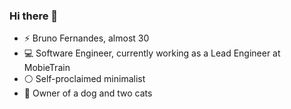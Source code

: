 ### Hi there 👋

- ⚡️ Bruno Fernandes, almost 30
- 💻 Software Engineer, currently working as a Lead Engineer at MobieTrain
- ⚪️ Self-proclaimed minimalist
- 🐶 Owner of a dog and two cats

<!--
**cyck/cyck** is a ✨ _special_ ✨ repository because its `README.md` (this file) appears on your GitHub profile.

Here are some ideas to get you started:

- 🔭 I’m currently working on ...
- 🌱 I’m currently learning ...
- 👯 I’m looking to collaborate on ...
- 🤔 I’m looking for help with ...
- 💬 Ask me about ...
- 📫 How to reach me: ...
- 😄 Pronouns: ...
- ⚡ Fun fact: ...
-->
